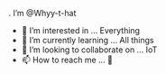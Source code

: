 .    I’m @Whyy-t-hat
- 👀 I’m interested in ... Everything 
- 🌱 I’m currently learning ... All things 
- 💞️ I’m looking to collaborate on ... IoT
- 📫 How to reach me ... 👤

<!---
Whyy-t-hat/Whyy-t-hat is a ✨ special ✨ 
repository 

(this file) appears on your GitHub profile.
You can click the Preview link to take a look at your changes.
--->
